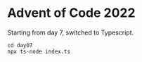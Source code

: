 # Advent of Code 2022

Starting from day 7, switched to Typescript.

    cd day07
    npx ts-node index.ts